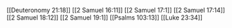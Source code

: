 [[Deuteronomy 21:18]]
[[2 Samuel 16:11]]
[[2 Samuel 17:1]]
[[2 Samuel 17:14]]
[[2 Samuel 18:12]]
[[2 Samuel 19:1]]
[[Psalms 103:13]]
[[Luke 23:34]]
